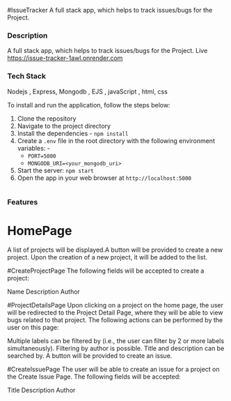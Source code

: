 #IssueTracker
A full stack app, which helps to track issues/bugs for the Project.


### Description

A full stack app, which helps to track issues/bugs for the Project.
Live https://issue-tracker-1awl.onrender.com


### Tech Stack

Nodejs , Express, Mongodb , EJS , javaScript , html, css

To install and run the application, follow the steps below:
1. Clone the repository 
2. Navigate to the project directory
3. Install the dependencies - `npm install`
4. Create a `.env` file in the root directory with the following environment variables: -
    - `PORT=5000`
    - `MONGODB_URI=<your_mongodb_uri>`
5. Start the server: `npm start`
6. Open the app in your web browser at `http://localhost:5000`
   ```

### Features
  
  
  # HomePage 
  A list of projects will be displayed.A button will be provided to create a new project. Upon the creation of a new project, it will be added to the list.

  #CreateProjectPage
  The following fields will be accepted to create a project:

   Name
   Description
   Author

  #ProjectDetailsPage
  Upon clicking on a project on the home page, the user will be redirected to the Project Detail Page, where they will be able to view bugs related to that project. The following actions can be performed by the user on this page:

   Multiple labels can be filtered by (i.e., the user can filter by 2 or more labels simultaneously).
   Filtering by author is possible.
   Title and description can be searched by.
   A button will be provided to create an issue.

   #CreateIssuePage
   The user will be able to create an issue for a project on the Create Issue Page. The following fields will be accepted:

   Title
   Description
   Author
